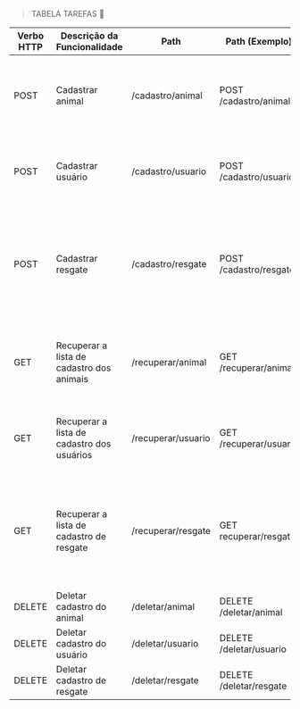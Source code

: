 > TABELA TAREFAS 💾
> 
Verbo HTTP | Descrição da Funcionalidade | Path |	Path (Exemplo) | Dados de envio em JSON (Body) | Dados de Resposta em JSON (Body) | Responsável
---|---|---|---|---|---|---|
POST | Cadastrar animal | /cadastro/animal | POST /cadastro/animal | { "id": 0, "raca": "ViraLata", "idade": "1", "porte": "pequeno", "genero": "macho", "especie": "cachorro" } |  |	Marcelo
POST | Cadastrar usuário | /cadastro/usuario | POST /cadastro/usuario	| { "id": 0, "nome": "Jose", "endereco": "Rua 1", "email": "jose@gmail.com", "telefone": "4002-8922" } |	|	Isabele
POST | Cadastrar resgate | /cadastro/resgate | POST /cadastro/resgate	| { "id": 0, "dataResgate": "19/02/2023", "localResgate": "Bragança Paulista", "descricaoResgate": "Animal atropelado", "animalResgatado": "Gato"} |	|	Paulo
GET |	Recuperar a lista de cadastro dos animais	| /recuperar/animal	| GET /recuperar/animal	|  | { "id": 0, "raca": "ViraLata", "idade": "1", "porte": "pequeno", "genero": "macho", "especie": "cachorro" } | Marcelo
GET | Recuperar a lista de cadastro dos usuários | /recuperar/usuario | GET /recuperar/usuario |  | { "id": 0, "nome": "Jose", "endereco": "Rua 1", "email": "jose@gmail.com", "telefone": "4002-8922" } | Isabele
GET |	Recuperar a lista de cadastro de resgate | /recuperar/resgate |	GET recuperar/resgate	|  | { "id": 0, "dataResgate": "19/02/2023", "localResgate": "Bragança Paulista", "descricaoResgate": "Animal atropelado", "animalResgatado": "Gato" } | Paulo
DELETE | Deletar cadastro do animal	| /deletar/animal	| DELETE /deletar/animal | { “id”: “” }	|  | Marcelo
DELETE | Deletar cadastro do usuário | /deletar/usuario	| DELETE /deletar/usuario	| { “id”: “” } |  |	Isabele
DELETE | Deletar cadastro de resgate | /deletar/resgate |	DELETE /deletar/resgate |	{ “id”: “” } |  |	Paulo
